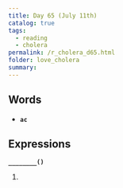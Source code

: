 ```yaml
---
title: Day 65 (July 11th)
catalog: true
tags: 
  - reading
  - cholera
permalink: /r_cholera_d65.html
folder: love_cholera
summary: 
---
```


## Words

-   <b data-toggle="tooltip" data-original-title="{{site.data.glossary.ac}}">`ac`</b>



## Expressions

<b data-toggle="tooltip" data-original-title="{{site.data.answers.65_a}}">`________()`</b>

1.  